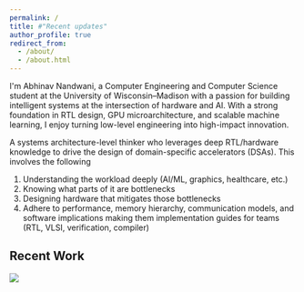 ```yaml
---
permalink: /
title: #"Recent updates"
author_profile: true
redirect_from: 
  - /about/
  - /about.html
---
```





I'm Abhinav Nandwani, a Computer Engineering and Computer Science student at the University of Wisconsin–Madison with a passion for building intelligent systems at the intersection of hardware and AI. With a strong foundation in RTL design, GPU microarchitecture, and scalable machine learning, I enjoy turning low-level engineering into high-impact innovation.

A systems architecture-level thinker who leverages deep RTL/hardware knowledge to drive the design of domain-specific accelerators (DSAs). This involves the following 

1. Understanding the workload deeply (AI/ML, graphics, healthcare, etc.)
2. Knowing what parts of it are bottlenecks
3. Designing hardware that mitigates those bottlenecks
4. Adhere to performance, memory hierarchy, communication models, and software implications making them implementation guides for teams (RTL, VLSI, verification, compiler)


## Recent Work

<img src='/files/fault-model-poster-ece.png'>
